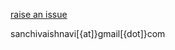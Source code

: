 [raise an issue](https://github.com/Chelwin/Chelwin.github.io/issues)
<p>sanchivaishnavi[{at]}gmail[{dot]}com</p>
